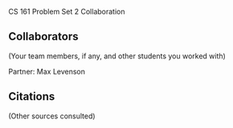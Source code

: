 CS 161 Problem Set 2 Collaboration

Collaborators
-------------
(Your team members, if any, and other students you worked with)

Partner: Max Levenson

Citations
---------
(Other sources consulted)
